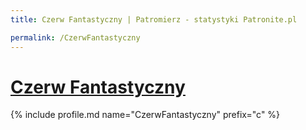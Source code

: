 ```yaml
---
title: Czerw Fantastyczny | Patromierz - statystyki Patronite.pl

permalink: /CzerwFantastyczny
---
```


# [Czerw Fantastyczny](https://patronite.pl/CzerwFantastyczny)

{% include profile.md name="CzerwFantastyczny" prefix="c" %}
